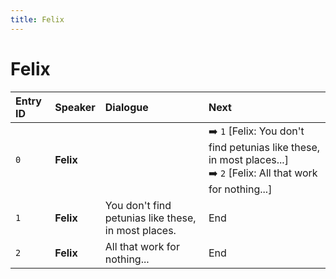 ```yaml
---
title: Felix
---
```


# Felix


| Entry ID | Speaker | Dialogue | Next |
| :------- | :------ | :------- | :------------ |
| `0` | **Felix** |  | ➡️ `1` \[Felix: You don't find petunias like these, in most places\.\.\.\]<br>➡️ `2` \[Felix: All that work for nothing\.\.\.\] |
| `1` | **Felix** | You don't find petunias like these, in most places\. | End |
| `2` | **Felix** | All that work for nothing\.\.\. | End |
